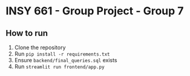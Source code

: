 # INSY 661 - Group Project - Group 7

## How to run

1. Clone the repository
2. Run `pip install -r requirements.txt`
3. Ensure `backend/final_queries.sql` exists
4. Run `streamlit run frontend/app.py`
